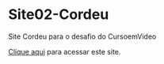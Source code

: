 # Site02-Cordeu
 Site Cordeu para o desafio do CursoemVideo

<a href="https://hugoalbuquerque1993.github.io/Site02-Cordeu/">Clique aqui</a> para acessar este site.
